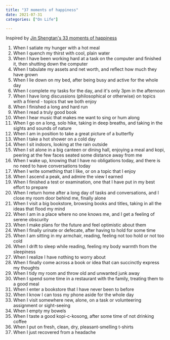 ```yaml
---
title: "37 moments of happiness"
date: 2021-07-31
categories: ["On Life"]

---
```


Inspired by [Jin Shengtan's 33 moments of happiness](https://33moments.tumblr.com/)

1. When I satiate my hunger with a hot meal
2. When I quench my thirst with cool, plain water
3. When I have been working hard at a task on the computer and finished it, then shutting down the computer
4. When I tabulate my assets and net worth, and reflect how much they have grown
5. When I lie down on my bed, after being busy and active for the whole day
6. When I complete my tasks for the day, and it's only 3pm in the afternoon
7. When I have long discussions (philosophical or otherwise) on topics with a friend - topics that we both enjoy
8. When I finished a long and hard run
9. When I read a truly good book
10. When I hear music that makes me want to sing or hum along
11. When I go on a long, solo hike, taking in deep breaths, and taking in the sights and sounds of nature
12. When I am in position to take a great picture of a butterfly
13. When I take a hot shower on a cold day
14. When I sit indoors, looking at the rain outside
15. When I sit alone in a big canteen or dining hall, enjoying a meal and kopi, peering at the few faces seated some distance away from me
16. When I wake up, knowing that I have no obligations today, and there is no need to have conversations today
17. When I write something that I like, or on a topic that I enjoy
18. When I ascend a peak, and admire the view I earned
19. When I finished a test or examination, one that I have put in my best effort to prepare
20. When I return home after a long day of tasks and conversations, and I close my room door behind me, finally alone
21. When I visit a big bookstore, browsing books and titles, taking in all the ideas that flood my mind
22. When I am in a place where no one knows me, and I get a feeling of serene obscurity
23. When I make plans for the future and feel optimistic about them
24. When I finally urinate or defecate, after having to hold for some time
25. When I am sitting in my armchair, reading, feeling not too hold or not too cold
26. When I drift to sleep while reading, feeling my body warmth from the sleepiness
27. When I realize I have nothing to worry about
28. When I finally come across a book or idea that can succinctly express my thoughts
29. When I tidy my room and throw old and unwanted junk away
30. When I spend some time in a restaurant with the family, treating them to a good meal
31. When I enter a bookstore that I have never been to before
32. When I know I can toss my phone aside for the whole day
33. When I visit somewhere new, alone, on a task or volunteering assignment or sight-seeing
34. When I empty my bowels
35. When I taste a good kopi-c-kosong, after some time of not drinking coffee
36. When I put on fresh, clean, dry, pleasant-smelling t-shirts
37. When I just recovered from a headache
